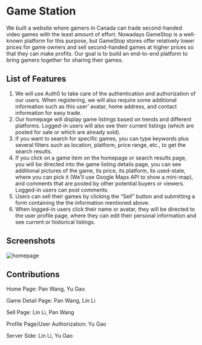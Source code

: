 # Game Station

We built a website where gamers in Canada can trade second-handed
video games with the least amount of effort. Nowadays GameStop is a well-known platform
for this purpose, but GameStop stores offer relatively lower prices for game owners and
sell second-handed games at higher prices so that they can make profits. Our goal is to
build an end-to-end platform to bring gamers together for sharing their games.



## List of Features

1. We will use Auth0 to take care of the authentication and authorization of our users.
   When registering, we will also require some additional information such as this user’
   avatar, home address, and contact information for easy trade.
2. Our homepage will display game listings based on trends and different platforms.
   Logged-in users will also see their current listings (which are posted for sale or which
   are already sold).
3. If you want to search for specific games, you can type keywords plus several filters
   such as location, platform, price range, etc., to get the search results.
4. If you click on a game item on the homepage or search results page, you will be
   directed into the game listing details page, you can see additional pictures of the game,
   its price, its platform, its used-state, where you can pick it (We’ll use Google Maps
   API to show a mini-map), and comments that are posted by other potential buyers or
   viewers. Logged-in users can post comments.
5. Users can sell their games by clicking the “Sell” button and submitting a form containing the
   the information mentioned above.
6. When logged-in users click their name or avatar, they will be directed to the user profile
   page, where they can edit their personal information and see current or historical
   listings.

## Screenshots



![homepage](D:\Toys\game-station\frontend\public\images\screenshots\homepage.jpg)



## Contributions

Home Page: Pan Wang, Yu Gao

Game Detail Page: Pan Wang, Lin Li

Sell Page: Lin Li, Pan Wang

Profile Page/User Authorization: Yu Gao

Server Side: Lin Li, Yu Gao
